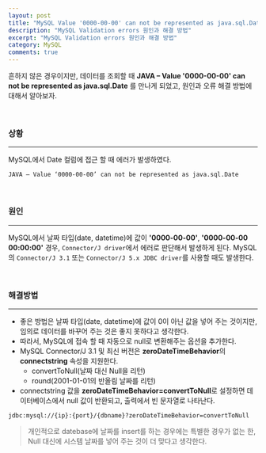 ```yaml
---
layout: post
title: "MySQL Value '0000-00-00' can not be represented as java.sql.Date errors"
description: "MySQL Validation errors 원인과 해결 방법"
excerpt: "MySQL Validation errors 원인과 해결 방법"
category: MySQL
comments: true
---
```


흔하지 않은 경우이지만, 데이터를 조회할 때 **JAVA – Value '0000-00-00' can not be represented as java.sql.Date** 를 만나게 되었고,
원인과 오류 해결 방법에 대해서 알아보자.

<br>

### 상황
---
MySQL에서 Date 컬럼에 접근 할 때 에러가 발생하였다.
```
JAVA – Value ‘0000-00-00’ can not be represented as java.sql.Date
```

<br>

### 원인
---
MySQL에서 날짜 타입(date, datetime)에 값이 **'0000-00-00'**, **'0000-00-00 00:00:00'** 경우, `Connector/J driver`에서 에러로 판단해서 발생하게 된다.
MySQL의 `Connector/J 3.1` 또는 `Connector/J 5.x JDBC driver`를 사용할 때도 발생한다.


<br>

### 해결방법
---
+ 좋은 방법은 날짜 타입(date, datetime)에 값이 0이 아닌 값을 넣어 주는 것이지만, 임의로 데이터를 바꾸어 주는 것은 좋지 못하다고 생각한다.
+ 따라서, MySQL에 접속 할 때 자동으로 null로 변환해주는 옵션을 추가한다.
+ MySQL Connector/J 3.1 및 최신 버전은 **zeroDateTimeBehavior**의 **connectstring** 속성을 지원한다.
    - convertToNull(날짜 대신 Null을 리턴)
    - round(2001-01-01의 반올림 날짜를 리턴)
+ connectstring 값을 **zeroDateTimeBehavior=convertToNull**로 설정하면 데이터베이스에서 null 값이 반환되고, 출력에서 빈 문자열로 나타난다.
```
jdbc:mysql://{ip}:{port}/{dbname}?zeroDateTimeBehavior=convertToNull
```

> 개인적으로 datebase에 날짜를 insert를 하는 경우에는 특별한 경우가 없는 한, Null 대신에 시스템 날짜를 넣어 주는 것이 더 맞다고 생각한다. <br> 